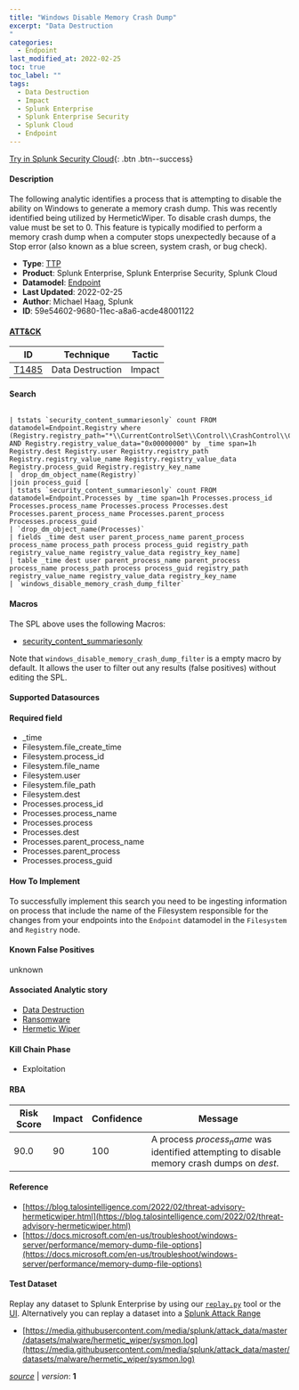 ```yaml
---
title: "Windows Disable Memory Crash Dump"
excerpt: "Data Destruction
"
categories:
  - Endpoint
last_modified_at: 2022-02-25
toc: true
toc_label: ""
tags:
  - Data Destruction
  - Impact
  - Splunk Enterprise
  - Splunk Enterprise Security
  - Splunk Cloud
  - Endpoint
---
```




[Try in Splunk Security Cloud](https://www.splunk.com/en_us/cyber-security.html){: .btn .btn--success}

#### Description

The following analytic identifies a process that is attempting to disable the ability on Windows to generate a memory crash dump. This was recently identified being utilized by HermeticWiper. To disable crash dumps, the value must be set to 0. This feature is typically modified to perform a memory crash dump when a computer stops unexpectedly because of a Stop error (also known as a blue screen, system crash, or bug check).

- **Type**: [TTP](https://github.com/splunk/security_content/wiki/object-Analytic-Types)
- **Product**: Splunk Enterprise, Splunk Enterprise Security, Splunk Cloud
- **Datamodel**: [Endpoint](https://docs.splunk.com/Documentation/CIM/latest/User/Endpoint)
- **Last Updated**: 2022-02-25
- **Author**: Michael Haag, Splunk
- **ID**: 59e54602-9680-11ec-a8a6-acde48001122


#### [ATT&CK](https://attack.mitre.org/)

| ID             | Technique        |  Tactic             |
| -------------- | ---------------- |-------------------- |
| [T1485](https://attack.mitre.org/techniques/T1485/) | Data Destruction | Impact |

#### Search

```

| tstats `security_content_summariesonly` count FROM datamodel=Endpoint.Registry where (Registry.registry_path="*\\CurrentControlSet\\Control\\CrashControl\\CrashDumpEnabled") AND Registry.registry_value_data="0x00000000" by _time span=1h Registry.dest Registry.user Registry.registry_path Registry.registry_value_name Registry.registry_value_data Registry.process_guid Registry.registry_key_name  
| `drop_dm_object_name(Registry)` 
|join process_guid [
| tstats `security_content_summariesonly` count FROM datamodel=Endpoint.Processes by _time span=1h Processes.process_id Processes.process_name Processes.process Processes.dest Processes.parent_process_name Processes.parent_process Processes.process_guid 
| `drop_dm_object_name(Processes)`  
| fields _time dest user parent_process_name parent_process process_name process_path process process_guid registry_path registry_value_name registry_value_data registry_key_name] 
| table _time dest user parent_process_name parent_process process_name process_path process process_guid registry_path registry_value_name registry_value_data registry_key_name 
| `windows_disable_memory_crash_dump_filter`
```

#### Macros
The SPL above uses the following Macros:
* [security_content_summariesonly](https://github.com/splunk/security_content/blob/develop/macros/security_content_summariesonly.yml)

Note that `windows_disable_memory_crash_dump_filter` is a empty macro by default. It allows the user to filter out any results (false positives) without editing the SPL.

#### Supported Datasources


#### Required field
* _time
* Filesystem.file_create_time
* Filesystem.process_id
* Filesystem.file_name
* Filesystem.user
* Filesystem.file_path
* Filesystem.dest
* Processes.process_id
* Processes.process_name
* Processes.process
* Processes.dest
* Processes.parent_process_name
* Processes.parent_process
* Processes.process_guid


#### How To Implement
To successfully implement this search you need to be ingesting information on process that include the name of the Filesystem responsible for the changes from your endpoints into the `Endpoint` datamodel in the `Filesystem` and `Registry` node.

#### Known False Positives
unknown

#### Associated Analytic story
* [Data Destruction](/stories/data_destruction)
* [Ransomware](/stories/ransomware)
* [Hermetic Wiper](/stories/hermetic_wiper)


#### Kill Chain Phase
* Exploitation



#### RBA

| Risk Score  | Impact      | Confidence   | Message      |
| ----------- | ----------- |--------------|--------------|
| 90.0 | 90 | 100 | A process $process_name$ was identified attempting to disable memory crash dumps on $dest$. |




#### Reference

* [https://blog.talosintelligence.com/2022/02/threat-advisory-hermeticwiper.html](https://blog.talosintelligence.com/2022/02/threat-advisory-hermeticwiper.html)
* [https://docs.microsoft.com/en-us/troubleshoot/windows-server/performance/memory-dump-file-options](https://docs.microsoft.com/en-us/troubleshoot/windows-server/performance/memory-dump-file-options)



#### Test Dataset
Replay any dataset to Splunk Enterprise by using our [`replay.py`](https://github.com/splunk/attack_data#using-replaypy) tool or the [UI](https://github.com/splunk/attack_data#using-ui).
Alternatively you can replay a dataset into a [Splunk Attack Range](https://github.com/splunk/attack_range#replay-dumps-into-attack-range-splunk-server)


* [https://media.githubusercontent.com/media/splunk/attack_data/master/datasets/malware/hermetic_wiper/sysmon.log](https://media.githubusercontent.com/media/splunk/attack_data/master/datasets/malware/hermetic_wiper/sysmon.log)



[*source*](https://github.com/splunk/security_content/tree/develop/detections/endpoint/windows_disable_memory_crash_dump.yml) \| *version*: **1**